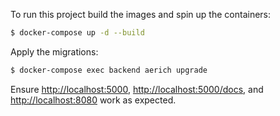 
To run this project build the images and spin up the containers:

```sh
$ docker-compose up -d --build
```

Apply the migrations:

```sh
$ docker-compose exec backend aerich upgrade
```

Ensure [http://localhost:5000](http://localhost:5000), [http://localhost:5000/docs](http://localhost:5000/docs), and [http://localhost:8080](http://localhost:8080) work as expected.
